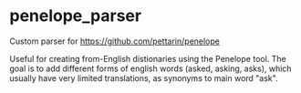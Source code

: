 penelope_parser
===============
Custom parser for https://github.com/pettarin/penelope

Useful for creating from-English distionaries using the Penelope tool.
The goal is to add different forms of english words (asked, asking, asks), which usually have 
very limited translations, as synonyms to main word "ask".
